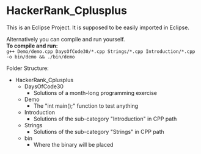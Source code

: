 # HackerRank_Cplusplus

This is an Eclipse Project. It is supposed to be easily imported in Eclipse.

Alternatively you can compile and run yourself.  
**To compile and run:**  
```g++ Demo/demo.cpp DaysOfCode30/*.cpp Strings/*.cpp Introduction/*.cpp -o bin/demo && ./bin/demo```


Folder Structure:  
- HackerRank_Cplusplus
  - DaysOfCode30
    - Solutions of a month-long programming exercise
  - Demo
    - The "int main();" function to test anything
  - Introduction
    - Solutions of the sub-category "Introduction" in CPP path
  - Strings
    - Solutions of the sub-category "Strings" in CPP path
  - bin
    - Where the binary will be placed
